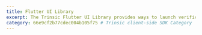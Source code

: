 ```yaml
---
title: Flutter UI Library
excerpt: The Trinsic Flutter UI Library provides ways to launch verification sessions directly from your Flutter application requiring very little code.
category: 66e9cf2b77cdec004b105f75 # Trinsic client-side SDK Category
---
```

